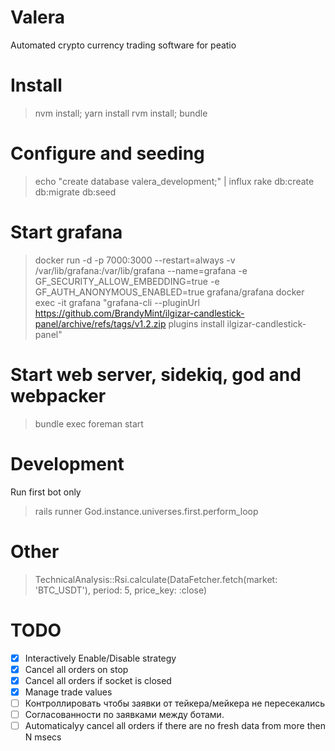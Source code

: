 # Valera

Automated crypto currency trading software for peatio 

# Install

> nvm install; yarn install
> rvm install; bundle

# Configure and seeding

> echo "create database valera_development;" | influx
> rake db:create db:migrate db:seed

# Start grafana

> docker run -d -p 7000:3000 --restart=always -v /var/lib/grafana:/var/lib/grafana --name=grafana -e GF_SECURITY_ALLOW_EMBEDDING=true -e GF_AUTH_ANONYMOUS_ENABLED=true grafana/grafana
> docker exec -it grafana "grafana-cli --pluginUrl https://github.com/BrandyMint/ilgizar-candlestick-panel/archive/refs/tags/v1.2.zip plugins install ilgizar-candlestick-panel"

# Start web server, sidekiq, god and webpacker

> bundle exec foreman start

# Development

Run first bot only

> rails runner God.instance.universes.first.perform_loop

# Other

>  TechnicalAnalysis::Rsi.calculate(DataFetcher.fetch(market: 'BTC_USDT'), period: 5, price_key: :close)

# TODO

* [x] Interactively Enable/Disable strategy
* [x] Cancel all orders on stop
* [x] Cancel all orders if socket is closed
* [x] Manage trade values
* [ ] Контроллировать чтобы заявки от тейкера/мейкера не пересекались
* [ ] Согласованности по заявками между ботами.
* [ ] Automaticalyy cancel all orders if there are no fresh data from more then
  N msecs
